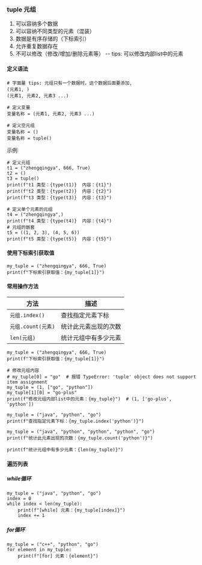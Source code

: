 ### tuple 元组

1. 可以容纳多个数据
2. 可以容纳不同类型的元素（混装）
3. 数据是有序存储的（下标索引）
4. 允许重复数据存在
5. 不可以修改（修改/增加/删除元素等） -- tips: 可以修改内部list中的元素

#### 定义语法

```
# 字面量 tips: 元组只有一个数据时，这个数据后面要添加,
(元素1, )
(元素1, 元素2, 元素3 ...)

# 定义变量
变量名称 = (元素1, 元素2, 元素3 ...)

# 定义空元组
变量名称 = ()
变量名称 = tuple()
```

示例

```
# 定义元组
t1 = ("zhengqingya", 666, True)
t2 = ()
t3 = tuple()
print(f"t1 类型：{type(t1)}  内容：{t1}")
print(f"t2 类型：{type(t2)}  内容：{t2}")
print(f"t3 类型：{type(t3)}  内容：{t3}")

# 定义单个元素的元组
t4 = ("zhengqingya",)
print(f"t4 类型：{type(t4)}  内容：{t4}")
# 元组的嵌套
t5 = ((1, 2, 3), (4, 5, 6))
print(f"t5 类型：{type(t5)}  内容：{t5}")
```

#### 使用下标索引获取值

```
my_tuple = ("zhengqingya", 666, True)
print(f"下标索引获取值：{my_tuple[1]}")
```

#### 常用操作方法

| 方法                 | 描述         |
|--------------------|------------|
| `元组.index()`       | 查找指定元素下标   |
| `元组.count(元素)`       | 统计此元素出现的次数 |
| `len(元组)`       | 统计元组中有多少元素 |

```
my_tuple = ("zhengqingya", 666, True)
print(f"下标索引获取值：{my_tuple[1]}")

# 修改元组内容
# my_tuple[0] = "go"  # 报错 TypeError: 'tuple' object does not support item assignment
my_tuple = (1, ["go", "python"])
my_tuple[1][0] = "go-plus"
print(f"修改元组内部list中的元素：{my_tuple}")  # (1, ['go-plus', 'python'])

my_tuple = ("java", "python", "go")
print(f"查找指定元素下标：{my_tuple.index('python')}")

my_tuple = ("java", "python", "python", "python", "go")
print(f"统计此元素出现的次数：{my_tuple.count('python')}")

print(f"统计元组中有多少元素：{len(my_tuple)}")
```

#### 遍历列表

##### while循环

```
my_tuple = ("java", "python", "go")
index = 0
while index < len(my_tuple):
    print(f"[while] 元素：{my_tuple[index]}")
    index += 1
```

##### for循环

```
my_tuple = ("c++", "python", "go")
for element in my_tuple:
    print(f"[for] 元素：{element}")
```
